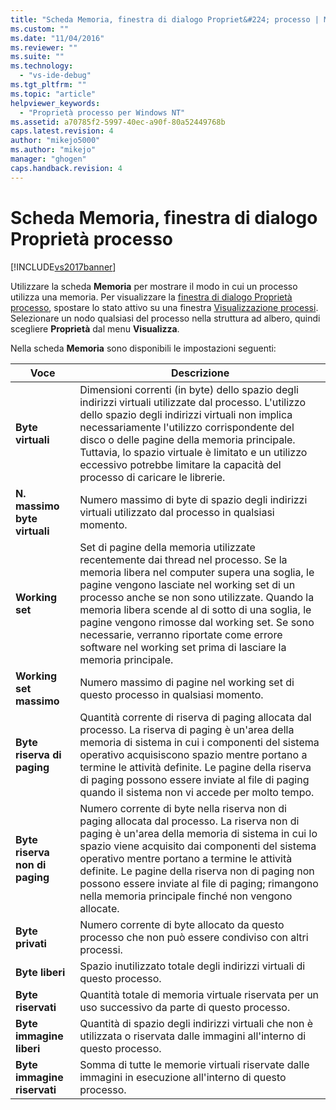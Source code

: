 ```yaml
---
title: "Scheda Memoria, finestra di dialogo Propriet&#224; processo | Microsoft Docs"
ms.custom: ""
ms.date: "11/04/2016"
ms.reviewer: ""
ms.suite: ""
ms.technology: 
  - "vs-ide-debug"
ms.tgt_pltfrm: ""
ms.topic: "article"
helpviewer_keywords: 
  - "Proprietà processo per Windows NT"
ms.assetid: a70785f2-5997-40ec-a90f-80a52449768b
caps.latest.revision: 4
author: "mikejo5000"
ms.author: "mikejo"
manager: "ghogen"
caps.handback.revision: 4
---
```

# Scheda Memoria, finestra di dialogo Propriet&#224; processo
[!INCLUDE[vs2017banner](../code-quality/includes/vs2017banner.md)]

Utilizzare la scheda **Memoria** per mostrare il modo in cui un processo utilizza una memoria.  Per visualizzare la [finestra di dialogo Proprietà processo](../debugger/process-properties-dialog-box.md), spostare lo stato attivo su una finestra [Visualizzazione processi](../debugger/processes-view.md).  Selezionare un nodo qualsiasi del processo nella struttura ad albero, quindi scegliere **Proprietà** dal menu **Visualizza**.  
  
 Nella scheda **Memoria** sono disponibili le impostazioni seguenti:  
  
|Voce|Descrizione|  
|----------|-----------------|  
|**Byte virtuali**|Dimensioni correnti \(in byte\) dello spazio degli indirizzi virtuali utilizzate dal processo.  L'utilizzo dello spazio degli indirizzi virtuali non implica necessariamente l'utilizzo corrispondente del disco o delle pagine della memoria principale.  Tuttavia, lo spazio virtuale è limitato e un utilizzo eccessivo potrebbe limitare la capacità del processo di caricare le librerie.|  
|**N. massimo byte virtuali**|Numero massimo di byte di spazio degli indirizzi virtuali utilizzato dal processo in qualsiasi momento.|  
|**Working set**|Set di pagine della memoria utilizzate recentemente dai thread nel processo.  Se la memoria libera nel computer supera una soglia, le pagine vengono lasciate nel working set di un processo anche se non sono utilizzate.  Quando la memoria libera scende al di sotto di una soglia, le pagine vengono rimosse dal working set.  Se sono necessarie, verranno riportate come errore software nel working set prima di lasciare la memoria principale.|  
|**Working set massimo**|Numero massimo di pagine nel working set di questo processo in qualsiasi momento.|  
|**Byte riserva di paging**|Quantità corrente di riserva di paging allocata dal processo.  La riserva di paging è un'area della memoria di sistema in cui i componenti del sistema operativo acquisiscono spazio mentre portano a termine le attività definite.  Le pagine della riserva di paging possono essere inviate al file di paging quando il sistema non vi accede per molto tempo.|  
|**Byte riserva non di paging**|Numero corrente di byte nella riserva non di paging allocata dal processo.  La riserva non di paging è un'area della memoria di sistema in cui lo spazio viene acquisito dai componenti del sistema operativo mentre portano a termine le attività definite.  Le pagine della riserva non di paging non possono essere inviate al file di paging; rimangono nella memoria principale finché non vengono allocate.|  
|**Byte privati**|Numero corrente di byte allocato da questo processo che non può essere condiviso con altri processi.|  
|**Byte liberi**|Spazio inutilizzato totale degli indirizzi virtuali di questo processo.|  
|**Byte riservati**|Quantità totale di memoria virtuale riservata per un uso successivo da parte di questo processo.|  
|**Byte immagine liberi**|Quantità di spazio degli indirizzi virtuali che non è utilizzata o riservata dalle immagini all'interno di questo processo.|  
|**Byte immagine riservati**|Somma di tutte le memorie virtuali riservate dalle immagini in esecuzione all'interno di questo processo.|